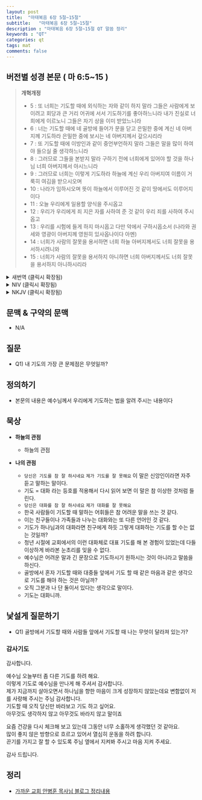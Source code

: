 ```yaml
---
layout: post
title:  "마태복음 6장 5절~15절"
subtitle:   "마태복음 6장 5절~15절"
description : "마태복음 6장 5절~15절 QT 말씀 정리"
keywords : "QT"
categories: qt
tags: mat
comments: false
---
```


## 버전별 성경 본문 ( 마 6:5~15 )

> **개혁개정**
>* 5 : 또 너희는 기도할 때에 외식하는 자와 같이 하지 말라 그들은 사람에게 보이려고 회당과 큰 거리 어귀에 서서 기도하기를 좋아하느니라 내가 진실로 너희에게 이르노니 그들은 자기 상을 이미 받았느니라
>* 6 : 너는 기도할 때에 네 골방에 들어가 문을 닫고 은밀한 중에 계신 네 아버지께 기도하라 은밀한 중에 보시는 네 아버지께서 갚으시리라
>* 7 : 또 기도할 때에 이방인과 같이 중언부언하지 말라 그들은 말을 많이 하여야 들으실 줄 생각하느니라
>* 8 : 그러므로 그들을 본받지 말라 구하기 전에 너희에게 있어야 할 것을 하나님 너희 아버지께서 아시느니라
>* 9 : 그러므로 너희는 이렇게 기도하라 하늘에 계신 우리 아버지여 이름이 거룩히 여김을 받으시오며
>* 10 : 나라가 임하시오며 뜻이 하늘에서 이루어진 것 같이 땅에서도 이루어지이다
>* 11 : 오늘 우리에게 일용할 양식을 주시옵고
>* 12 : 우리가 우리에게 죄 지은 자를 사하여 준 것 같이 우리 죄를 사하여 주시옵고
>* 13 : 우리를 시험에 들게 하지 마시옵고 다만 악에서 구하시옵소서 (나라와 권세와 영광이 아버지께 영원히 있사옵나이다 아멘)
>* 14 : 너희가 사람의 잘못을 용서하면 너희 하늘 아버지께서도 너희 잘못을 용서하시려니와
>* 15 : 너희가 사람의 잘못을 용서하지 아니하면 너희 아버지께서도 너희 잘못을 용서하지 아니하시리라

<details>
<summary> 새번역 (클릭시 확장됨)</summary>
<div markdown="1">

>* 5 : "너희는 기도할 때에, 위선자들처럼 하지 말아라. 그들은 사람들에게 보이려고, 회당과 큰 길 모퉁이에 서서 기도하기를 좋아한다. 내가 진정으로 너희에게 말한다. 그들은 자기네 상을 이미 다 받았다.
>* 6 : 너는 기도할 때에, 골방에 들어가 문을 닫고서, 숨어서 계시는 네 아버지께 기도하여라. 그리하면 숨어서 보시는 너의 아버지께서 너에게 갚아 주실 것이다.
>* 7 : 너희는 기도할 때에, 이방 사람들처럼 빈말을 되풀이하지 말아라. 그들은 말을 많이 하여야만 들어주시는 줄로 생각한다.
>* 8 : 그러므로 그들을 본받지 말아라. 하나님 너희 아버지께서는, 너희가 구하기 전에, 너희에게 필요한 것이 무엇인지를 알고 계신다.
>* 9 : 그러므로 너희는 이렇게 기도하여라. 하늘에 계신 우리 아버지, 그 이름을 거룩하게 하여 주시며,
>* 10 : 그 나라를 오게 하여 주시며, 그 뜻을 하늘에서 이루심 같이, 땅에서도 이루어 주십시오.
>* 11 : 오늘 우리에게 필요한 양식을 내려 주시고,
>* 12 : 우리가 우리에게 죄 지은 사람을 용서하여 준 것 같이 우리의 죄를 용서하여 주시고,
>* 13 : 우리를 시험에 들지 않게 하시고, 악에서 구하여 주십시오. [나라와 권세와 영광은 영원히 아버지의 것입니다. 아멘.]]
>* 14 : 너희가 남의 잘못을 용서해 주면, 너희 하늘 아버지께서도 너희를 용서해 주실 것이다.
>* 15 : 그러나 너희가 남을 용서해 주지 않으면, 너희 아버지께서도 너희의 잘못을 용서해 주지 않으실 것이다."

</div>
</details>

<details>
<summary> NIV (클릭시 확장됨)</summary>
<div markdown="1">

>* 5 : “And when you pray, do not be like the hypocrites, for they love to pray standing in the synagogues and on the street corners to be seen by others. Truly I tell you, they have received their reward in full.
>* 6 : But when you pray, go into your room, close the door and pray to your Father, who is unseen. Then your Father, who sees what is done in secret, will reward you.
>* 7 : And when you pray, do not keep on babbling like pagans, for they think they will be heard because of their many words.
>* 8 : Do not be like them, for your Father knows what you need before you ask him.
>* 9 : “This, then, is how you should pray: “ ‘Our Father in heaven, hallowed be your name,
>* 10 : your kingdom come, your will be done, on earth as it is in heaven.
>* 11 : Give us today our daily bread.
>* 12 : And forgive us our debts, as we also have forgiven our debtors.
>* 13 : And lead us not into temptation, but deliver us from the evil one. ’
>* 14 : For if you forgive other people when they sin against you, your heavenly Father will also forgive you.
>* 15 : But if you do not forgive others their sins, your Father will not forgive your sins.

</div>
</details>

<details>
<summary> NKJV (클릭시 확장됨)</summary>
<div markdown="1">

>* 5 : “And when you pray, you shall not be like the hypocrites. For they love to pray standing in the synagogues and on the corners of the streets, that they may be seen by men. Assuredly, I say to you, they have their reward.
>* 6 : But you, when you pray, go into your room, and when you have shut your door, pray to your Father who is in the secret place; and your Father who sees in secret will reward you openly.
>* 7 : And when you pray, do not use vain repetitions as the heathen do. For they think that they will be heard for their many words.
>* 8 : “Therefore do not be like them. For your Father knows the things you have need of before you ask Him.
>* 9 : In this manner, therefore, pray: Our Father in heaven, Hallowed be Your name.
>* 10 : Your kingdom come. Your will be done On earth as it is in heaven.
>* 11 : Give us this day our daily bread.
>* 12 : And forgive us our debts, As we forgive our debtors.
>* 13 : And do not lead us into temptation, But deliver us from the evil one. For Yours is the kingdom and the power and the glory forever. Amen.
>* 14 : “For if you forgive men their trespasses, your heavenly Father will also forgive you.
>* 15 : But if you do not forgive men their trespasses, neither will your Father forgive your trespasses.
</div>
</details>

## 문맥 & 구약의 문맥 

* N/A

## 질문

* Q1) 내 기도의 가장 큰 문제점은 무엇일까?

## 정의하기

* 본문의 내용은 예수님께서 우리에게 기도하는 법을 알려 주시는 내용이다

## 묵상

* **하늘의 관점**  
    - 하늘의 관점
  
* **나의 관점**
    - `당신은 기도를 참 잘 하시네요` `제가 기도를 잘 못해요` 이 말은 신앙인이라면 자주 듣고 말하는 말이다.
    - 기도 = 대화 라는 등호를 적용해서 다시 읽어 보면 이 말은 참 이상한 것처럼 들린다.
    - `당신은 대화를 참 잘 하시네요` `제가 대화를 잘 못해요` 
    - 한국 사람들이 기도할 때 말하는 어휘들은 참 어려운 말을 쓰는 것 같다. 
    - 이는 친구들이나 가족들과 나누는 대화와는 또 다른 언어인 것 같다.
    - 기도가 하나님과의 대화라면 친구에게 하듯 그렇게 대화하는 기도를 할 수는 없는 것일까?
    - 청년 시절에 교회에서의 이런 대화체로 대표 기도를 해 본 경험이 있었는데 다들 이상하게 바라본 눈초리를 잊을 수 없다.  
    - 예수님은 어려운 말과 긴 문장으로 기도하시기 원하시는 것이 아니라고 말씀을 하신다.
    - 골방에서 혼자 기도할 때와 대중들 앞에서 기도 할 때 같은 마음과 같은 생각으로 기도를 해야 하는 것은 아닐까?
    - 오직 그분과 나 단 둘이서 있다는 생각으로 말이다.
    - 기도는 대화니까.
    

## 낯설게 질문하기

* Q1) 골방에서 기도할 때와 사람들 앞에서 기도할 때 나는 무엇이 달라져 있는가?

### 감사기도

감사합니다.  

예수님 오늘부터 좀 다른 기도를 하려 해요.  
이렇게 기도로 예수님을 만나게 해 주셔서 감사합니다.  
제가 지금까지 살아오면서 하나님을 향한 마음이 크게 성장하지 않았는데요 변함없이 저를 사랑해 주시는 주님 감사합니다.  
기도할 때 오직 당신만 바라보고 기도 하고 싶어요.  
아무것도 생각하지 않고 아무것도 바라지 않고 말이죠  

요즘 건강을 다시 체크해 보고 있는데 그동안 너무 소홀하게 생각했던 것 같아요.  
많이 좋지 않은 방향으로 흐르고 있어서 열심히 운동을 하려 합니다.  
끈기를 가지고 잘 할 수 있도록 주님 옆에서 지켜봐 주시고 마음 지켜 주세요.

감사 드립니다.  

## 정리
* [가까운 교회 안병훈 목사님 블로그 정리내용](https://blog.naver.com/tolerance2018)


